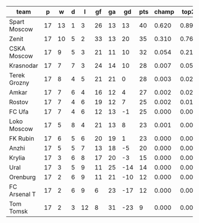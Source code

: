 |     team     | p  | w  | d | l  | gf | ga | gd  | pts | champ | top2  | top3  | top4  |  5-7  | bot4  | bot3  | bot2  |
|--------------|----|----|---|----|----|----|-----|-----|-------|-------|-------|-------|-------|-------|-------|-------|
| Spart Moscow | 17 | 13 | 1 |  3 | 26 | 13 |  13 |  40 | 0.620 | 0.899 | 0.974 | 0.992 | 0.008 | 0.000 | 0.000 | 0.000|
| Zenit        | 17 | 10 | 5 |  2 | 33 | 13 |  20 |  35 | 0.310 | 0.761 | 0.919 | 0.970 | 0.028 | 0.000 | 0.000 | 0.000|
| CSKA Moscow  | 17 |  9 | 5 |  3 | 21 | 11 |  10 |  32 | 0.054 | 0.218 | 0.559 | 0.753 | 0.211 | 0.000 | 0.000 | 0.000|
| Krasnodar    | 17 |  7 | 7 |  3 | 24 | 14 |  10 |  28 | 0.007 | 0.054 | 0.204 | 0.413 | 0.414 | 0.000 | 0.000 | 0.000|
| Terek Grozny | 17 |  8 | 4 |  5 | 21 | 21 |   0 |  28 | 0.003 | 0.020 | 0.092 | 0.219 | 0.459 | 0.001 | 0.000 | 0.000|
| Amkar        | 17 |  7 | 6 |  4 | 16 | 12 |   4 |  27 | 0.002 | 0.020 | 0.095 | 0.223 | 0.440 | 0.002 | 0.000 | 0.000|
| Rostov       | 17 |  7 | 4 |  6 | 19 | 12 |   7 |  25 | 0.002 | 0.015 | 0.075 | 0.190 | 0.425 | 0.003 | 0.000 | 0.000|
| FC Ufa       | 17 |  7 | 4 |  6 | 12 | 13 |  -1 |  25 | 0.000 | 0.005 | 0.028 | 0.082 | 0.317 | 0.010 | 0.001 | 0.000|
| Loko Moscow  | 17 |  5 | 8 |  4 | 21 | 13 |   8 |  23 | 0.001 | 0.006 | 0.036 | 0.095 | 0.341 | 0.009 | 0.001 | 0.000|
| FK Rubin     | 17 |  6 | 5 |  6 | 20 | 19 |   1 |  23 | 0.000 | 0.002 | 0.018 | 0.058 | 0.279 | 0.017 | 0.003 | 0.000|
| Anzhi        | 17 |  5 | 5 |  7 | 13 | 18 |  -5 |  20 | 0.000 | 0.000 | 0.001 | 0.006 | 0.062 | 0.131 | 0.040 | 0.009|
| Krylia       | 17 |  3 | 6 |  8 | 17 | 20 |  -3 |  15 | 0.000 | 0.000 | 0.000 | 0.000 | 0.014 | 0.353 | 0.165 | 0.062|
| Ural         | 17 |  3 | 5 |  9 | 11 | 25 | -14 |  14 | 0.000 | 0.000 | 0.000 | 0.000 | 0.001 | 0.737 | 0.464 | 0.226|
| Orenburg     | 17 |  2 | 6 |  9 | 11 | 21 | -10 |  12 | 0.000 | 0.000 | 0.000 | 0.000 | 0.001 | 0.843 | 0.632 | 0.357|
| FC Arsenal T | 17 |  2 | 6 |  9 |  6 | 23 | -17 |  12 | 0.000 | 0.000 | 0.000 | 0.000 | 0.000 | 0.911 | 0.753 | 0.515|
| Tom Tomsk    | 17 |  2 | 3 | 12 |  8 | 31 | -23 |   9 | 0.000 | 0.000 | 0.000 | 0.000 | 0.000 | 0.984 | 0.939 | 0.831|
